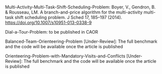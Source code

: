 Multi-Activity-Multi-Task-Shift-Scheduling-Problem: 
  Boyer, V., Gendron, B. & Rousseau, LM. A branch-and-price algorithm for the multi-activity multi-task shift scheduling problem. J Sched 17, 185–197 (2014). https://doi.org/10.1007/s10951-013-0338-9

  Dial-a-Tour-Problem: to be published in CAOR


Balanced-Team-Orienteering-Problem [Under-Review]:
  The full benchmark and the code will be available once the article is published

Orienteering-Problem-with-Mandatory-Visits-and-Conflicts [Under-Review]:
  The full benchmark and the code will be available once the article is published
